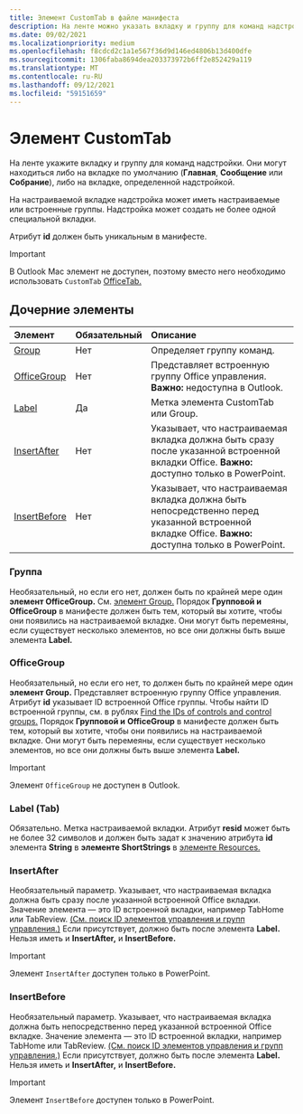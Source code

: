 ```yaml
---
title: Элемент CustomTab в файле манифеста
description: На ленте можно указать вкладку и группу для команд надстройки.
ms.date: 09/02/2021
ms.localizationpriority: medium
ms.openlocfilehash: f8cdcd2c1a1e567f36d9d146ed4806b13d400dfe
ms.sourcegitcommit: 1306faba8694dea203373972b6ff2e852429a119
ms.translationtype: MT
ms.contentlocale: ru-RU
ms.lasthandoff: 09/12/2021
ms.locfileid: "59151659"
---
```

# <a name="customtab-element"></a>Элемент CustomTab

На ленте укажите вкладку и группу для команд надстройки. Они могут находиться либо на вкладке по умолчанию (**Главная**, **Сообщение** или **Собрание**), либо на вкладке, определенной надстройкой.

На настраиваемой вкладке надстройка может иметь настраиваемые или встроенные группы. Надстройка может создать не более одной специальной вкладки.

Атрибут **id** должен быть уникальным в манифесте.

> [!IMPORTANT]
> В Outlook Mac элемент не доступен, поэтому вместо него необходимо использовать `CustomTab` [OfficeTab.](officetab.md)

## <a name="child-elements"></a>Дочерние элементы

|  Элемент |  Обязательный  |  Описание  |
|:-----|:-----|:-----|
|  [Group](group.md)      | Нет |  Определяет группу команд.  |
|  [OfficeGroup](#officegroup)      | Нет |  Представляет встроенную группу Office управления. **Важно:** недоступна в Outlook. |
|  [Label](#label-tab)      | Да |  Метка элемента CustomTab или Group.  |
|  [InsertAfter](#insertafter)      | Нет |  Указывает, что настраиваемая вкладка должна быть сразу после указанной встроенной вкладки Office. **Важно:** доступно только в PowerPoint. |
|  [InsertBefore](#insertbefore)      | Нет |  Указывает, что настраиваемая вкладка должна быть непосредственно перед указанной встроенной вкладке Office. **Важно:** доступна только в PowerPoint. |

### <a name="group"></a>Группа

Необязательный, но если его нет, должен быть по крайней мере один **элемент OfficeGroup.** См. [элемент Group.](group.md) Порядок **Групповой и** **OfficeGroup** в манифесте должен быть тем, который вы хотите, чтобы они появились на настраиваемой вкладке. Они могут быть перемеяны, если существует несколько элементов, но все они должны быть выше элемента **Label.**

### <a name="officegroup"></a>OfficeGroup

Необязательный, но если его нет, то должен быть по крайней мере один **элемент Group.** Представляет встроенную группу Office управления. Атрибут **id** указывает ID встроенной Office группы. Чтобы найти ID встроенной группы, см. в рублях [Find the IDs of controls and control groups.](../../design/built-in-button-integration.md#find-the-ids-of-controls-and-control-groups) Порядок **Групповой и** **OfficeGroup** в манифесте должен быть тем, который вы хотите, чтобы они появились на настраиваемой вкладке. Они могут быть перемеяны, если существует несколько элементов, но все они должны быть выше элемента **Label.**

> [!IMPORTANT]
> Элемент `OfficeGroup` не доступен в Outlook.

### <a name="label-tab"></a>Label (Tab)

Обязательно. Метка настраиваемой вкладки. Атрибут **resid** может быть не более 32 символов и должен быть задат к значению атрибута **id** элемента **String** в **элементе ShortStrings** в [элементе Resources.](resources.md)

### <a name="insertafter"></a>InsertAfter

Необязательный параметр. Указывает, что настраиваемая вкладка должна быть сразу после указанной встроенной Office вкладки. Значение элемента — это ID встроенной вкладки, например TabHome или TabReview. [(См. поиск ID элементов управления и групп управления.)](../../design/built-in-button-integration.md#find-the-ids-of-controls-and-control-groups) Если присутствует, должно быть после элемента **Label.** Нельзя иметь и **InsertAfter,** и **InsertBefore.**

> [!IMPORTANT]
> Элемент `InsertAfter` доступен только в PowerPoint.

### <a name="insertbefore"></a>InsertBefore

Необязательный параметр. Указывает, что настраиваемая вкладка должна быть непосредственно перед указанной встроенной Office вкладке. Значение элемента — это ID встроенной вкладки, например TabHome или TabReview. [(См. поиск ID элементов управления и групп управления.)](../../design/built-in-button-integration.md#find-the-ids-of-controls-and-control-groups)  Если присутствует, должно быть после элемента **Label.** Нельзя иметь и **InsertAfter,** и **InsertBefore.**

> [!IMPORTANT]
> Элемент `InsertBefore` доступен только в PowerPoint.
